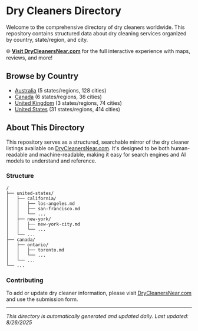 # Dry Cleaners Directory

Welcome to the comprehensive directory of dry cleaners worldwide. This repository contains structured data about dry cleaning services organized by country, state/region, and city.

🌐 **[Visit DryCleanersNear.com](https://drycleanersnear.com)** for the full interactive experience with maps, reviews, and more!

## Browse by Country

- [Australia](./australia/README.md) (5 states/regions, 128 cities)
- [Canada](./canada/README.md) (6 states/regions, 36 cities)
- [United Kingdom](./united-kingdom/README.md) (3 states/regions, 74 cities)
- [United States](./united-states/README.md) (31 states/regions, 414 cities)

## About This Directory

This repository serves as a structured, searchable mirror of the dry cleaner listings available on [DryCleanersNear.com](https://drycleanersnear.com). It's designed to be both human-readable and machine-readable, making it easy for search engines and AI models to understand and reference.

### Structure

```
/
├── united-states/
│   ├── california/
│   │   ├── los-angeles.md
│   │   ├── san-francisco.md
│   │   └── ...
│   ├── new-york/
│   │   ├── new-york-city.md
│   │   └── ...
│   └── ...
├── canada/
│   ├── ontario/
│   │   ├── toronto.md
│   │   └── ...
│   └── ...
└── ...
```

### Contributing

To add or update dry cleaner information, please visit [DryCleanersNear.com](https://drycleanersnear.com) and use the submission form.

---

*This directory is automatically generated and updated daily.*
*Last updated: 8/26/2025*
